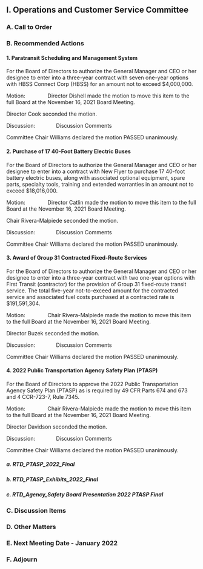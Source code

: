 ## I. Operations and Customer Service Committee

### A. Call to Order

### B. Recommended Actions

#### 1. Paratransit Scheduling and Management System

For the Board of Directors to authorize the General Manager and CEO or her designee to enter into a three-year contract with seven one-year options with HBSS Connect Corp (HBSS) for an amount not to exceed $4,000,000.

Motion:               Director Dishell made the motion to move this item to the full Board at the November 16, 2021 Board Meeting.

Director Cook seconded the motion.

Discussion:              Discussion Comments

Committee Chair Williams declared the motion PASSED unanimously.

#### 2. Purchase of 17 40-Foot Battery Electric Buses

For the Board of Directors to authorize the General Manager and CEO or her designee to enter into a contract with New Flyer to purchase 17 40-foot battery electric buses, along with associated optional equipment, spare parts, specialty tools, training and extended warranties in an amount not to exceed $18,016,000.

Motion:               Director Catlin made the motion to move this item to the full Board at the November 16, 2021 Board Meeting.

Chair Rivera-Malpiede seconded the motion.

Discussion:              Discussion Comments

Committee Chair Williams declared the motion PASSED unanimously.

#### 3. Award of Group 31 Contracted Fixed-Route Services

For the Board of Directors to authorize the General Manager and CEO or her designee to enter into a three-year contract with two one-year options with First Transit (contractor) for the provision of Group 31 fixed-route transit service. The total five-year not-to-exceed amount for the contracted service and associated fuel costs purchased at a contracted rate is $191,591,304.

Motion:               Chair Rivera-Malpiede made the motion to move this item to the full Board at the November 16, 2021 Board Meeting.

Director Buzek seconded the motion.

Discussion:              Discussion Comments

Committee Chair Williams declared the motion PASSED unanimously.

#### 4. 2022 Public Transportation Agency Safety Plan (PTASP)

For the Board of Directors to approve the 2022 Public Transportation Agency Safety Plan (PTASP) as is required by 49 CFR Parts 674 and 673 and 4 CCR-723-7, Rule 7345.

Motion:               Chair Rivera-Malpiede made the motion to move this item to the full Board at the November 16, 2021 Board Meeting.

Director Davidson seconded the motion.

Discussion:              Discussion Comments

Committee Chair Williams declared the motion PASSED unanimously.

##### a. RTD_PTASP_2022_Final

##### b. RTD_PTASP_Exhibits_2022_Final

##### c. RTD_Agency_Safety Board Presentation 2022 PTASP Final

### C. Discussion Items

### D. Other Matters

### E. Next Meeting Date - January 2022

### F. Adjourn